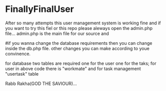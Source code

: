 # FinallyFinalUser

After so many attempts this user management system is working fine and if you want to try this 
fiel or this repo please aleways open the admin.php file...
admin.php is the main file for our source and


#if you wanna change the database requirements then you can change inside the db.php file.
other changes you can make according to youe convinence.

for database two tables are required one for the user one for the taks;
for user in above code there is "workmate"  and for task management "usertask" table 

Rabb Rakha(GOD THE SAVIOUR)...
